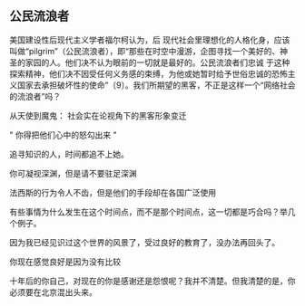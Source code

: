 ## 公民流浪者

美国建设性后现代主义学者福尔柯认为，后 现代社会里理想化的人格化身，应该叫做“pilgrim”（公民流浪者），即“那些在时空中漫游，企图寻找一个美好的、神圣的家园的人。他们决不认为眼前的一切就是最好的。公民流浪者们忠诚 于这种探索精神，他们决不因受任何义务感的束缚，为他或她暂时给予世俗忠诚的恐怖主义国家去承担破坏性的使命”〔9〕。我们所期望的黑客，不正是这样一个“网络社会的流浪者”吗？

从天使到魔鬼： 社会实在论视角下的黑客形象变迁

" 你得把他们心中的怒勾出来 "

追寻知识的人，时间都追不上她。

你可凝视深渊，但是请不要驻足深渊

法西斯的行为令人不齿，但是他们的手段却在各国广泛使用

有些事情为什么发生在这个时间点，而不是那个时间点，这一切都是巧合吗？举几个例子。

因为我已经见识过这个世界的风景了，受过良好的教育了，没办法再回头了。

你现在感觉良好是因为没有比较

十年后的你自己，对现在的你是感谢还是怨恨呢？我并不清楚。但我清楚的是，你必须要在北京混出头来。
